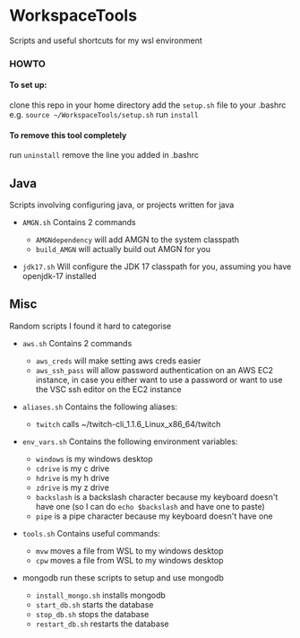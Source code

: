 # WorkspaceTools
Scripts and useful shortcuts for my wsl environment

### HOWTO
#### To set up:
clone this repo in your home directory
add the `setup.sh` file to your .bashrc e.g. `source ~/WorkspaceTools/setup.sh`
run `install`

#### To remove this tool completely
run `uninstall`
remove the line you added in .bashrc

## Java
Scripts involving configuring java, or projects written for java

- `AMGN.sh`
Contains 2 commands
    - `AMGNdependency` will add AMGN to the system classpath
    - `build_AMGN` will actually build out AMGN for you

- `jdk17.sh`
Will configure the JDK 17 classpath for you, assuming you have openjdk-17 installed

## Misc
Random scripts I found it hard to categorise

- `aws.sh`
Contains 2 commands
    - `aws_creds` will make setting aws creds easier
    - `aws_ssh_pass` will allow password authentication on an AWS EC2 instance, in case you either want to use a password or want to use the VSC ssh editor on the EC2 instance

- `aliases.sh`
Contains the following aliases:
    - `twitch` calls ~/twitch-cli_1.1.6_Linux_x86_64/twitch

- `env_vars.sh`
Contains the following environment variables:
    - `windows` is my windows desktop
    - `cdrive` is my c drive
    - `hdrive` is my h drive
    - `zdrive` is my z drive
    - `backslash` is a backslash character because my keyboard doesn't have one (so I can do `echo $backslash` and have one to paste)
    - `pipe` is a pipe character because my keyboard doesn't have one

- `tools.sh`
Contains useful commands:
    - `mvw` moves a file from WSL to my windows desktop
    - `cpw` moves a file from WSL to my windows desktop

- mongodb
run these scripts to setup and use mongodb
  - `install_mongo.sh` installs mongodb
  -  `start_db.sh` starts the database
  -  `stop_db.sh` stops the database
  -  `restart_db.sh` restarts the database
